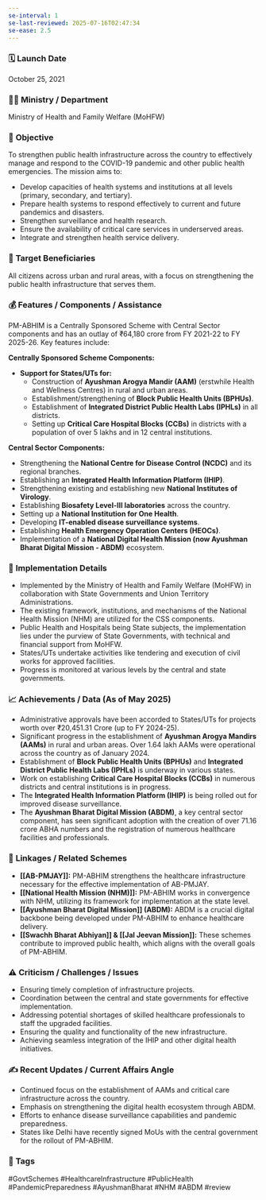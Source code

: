 ```yaml
---
se-interval: 1
se-last-reviewed: 2025-07-16T02:47:34
se-ease: 2.5
---
```



### 🗓️ **Launch Date**
October 25, 2021

### 🧑‍🏫 **Ministry / Department**
Ministry of Health and Family Welfare (MoHFW)

### 🎯 **Objective**
To strengthen public health infrastructure across the country to effectively manage and respond to the COVID-19 pandemic and other public health emergencies. The mission aims to:
- Develop capacities of health systems and institutions at all levels (primary, secondary, and tertiary).
- Prepare health systems to respond effectively to current and future pandemics and disasters.
- Strengthen surveillance and health research.
- Ensure the availability of critical care services in underserved areas.
- Integrate and strengthen health service delivery.

### 👥 **Target Beneficiaries**
All citizens across urban and rural areas, with a focus on strengthening the public health infrastructure that serves them.

### 💰 **Features / Components / Assistance**
PM-ABHIM is a Centrally Sponsored Scheme with Central Sector components and has an outlay of ₹64,180 crore from FY 2021-22 to FY 2025-26. Key features include:

**Centrally Sponsored Scheme Components:**
- **Support for States/UTs for:**
    - Construction of **Ayushman Arogya Mandir (AAM)** (erstwhile Health and Wellness Centres) in rural and urban areas.
    - Establishment/strengthening of **Block Public Health Units (BPHUs)**.
    - Establishment of **Integrated District Public Health Labs (IPHLs)** in all districts.
    - Setting up **Critical Care Hospital Blocks (CCBs)** in districts with a population of over 5 lakhs and in 12 central institutions.

**Central Sector Components:**
- Strengthening the **National Centre for Disease Control (NCDC)** and its regional branches.
- Establishing an **Integrated Health Information Platform (IHIP)**.
- Strengthening existing and establishing new **National Institutes of Virology**.
- Establishing **Biosafety Level-III laboratories** across the country.
- Setting up a **National Institution for One Health**.
- Developing **IT-enabled disease surveillance systems**.
- Establishing **Health Emergency Operation Centers (HEOCs)**.
- Implementation of a **National Digital Health Mission (now Ayushman Bharat Digital Mission - ABDM)** ecosystem.

### 📍 **Implementation Details**
- Implemented by the Ministry of Health and Family Welfare (MoHFW) in collaboration with State Governments and Union Territory Administrations.
- The existing framework, institutions, and mechanisms of the National Health Mission (NHM) are utilized for the CSS components.
- Public Health and Hospitals being State subjects, the implementation lies under the purview of State Governments, with technical and financial support from MoHFW.
- States/UTs undertake activities like tendering and execution of civil works for approved facilities.
- Progress is monitored at various levels by the central and state governments.

### 📈 **Achievements / Data** (As of May 2025)
- Administrative approvals have been accorded to States/UTs for projects worth over ₹20,451.31 Crore (up to FY 2024-25).
- Significant progress in the establishment of **Ayushman Arogya Mandirs (AAMs)** in rural and urban areas. Over 1.64 lakh AAMs were operational across the country as of January 2024.
- Establishment of **Block Public Health Units (BPHUs)** and **Integrated District Public Health Labs (IPHLs)** is underway in various states.
- Work on establishing **Critical Care Hospital Blocks (CCBs)** in numerous districts and central institutions is in progress.
- The **Integrated Health Information Platform (IHIP)** is being rolled out for improved disease surveillance.
- The **Ayushman Bharat Digital Mission (ABDM)**, a key central sector component, has seen significant adoption with the creation of over 71.16 crore ABHA numbers and the registration of numerous healthcare facilities and professionals.

### 🧩 **Linkages / Related Schemes**
- **[[AB-PMJAY]]:** PM-ABHIM strengthens the healthcare infrastructure necessary for the effective implementation of AB-PMJAY.
- **[[National Health Mission (NHM)]]:** PM-ABHIM works in convergence with NHM, utilizing its framework for implementation at the state level.
- **[[Ayushman Bharat Digital Mission]] (ABDM):** ABDM is a crucial digital backbone being developed under PM-ABHIM to enhance healthcare delivery.
- **[[Swachh Bharat Abhiyan]] & [[Jal Jeevan Mission]]:** These schemes contribute to improved public health, which aligns with the overall goals of PM-ABHIM.

### ⚠️ **Criticism / Challenges / Issues**
- Ensuring timely completion of infrastructure projects.
- Coordination between the central and state governments for effective implementation.
- Addressing potential shortages of skilled healthcare professionals to staff the upgraded facilities.
- Ensuring the quality and functionality of the new infrastructure.
- Achieving seamless integration of the IHIP and other digital health initiatives.

### ✍️ **Recent Updates / Current Affairs Angle**
- Continued focus on the establishment of AAMs and critical care infrastructure across the country.
- Emphasis on strengthening the digital health ecosystem through ABDM.
- Efforts to enhance disease surveillance capabilities and pandemic preparedness.
- States like Delhi have recently signed MoUs with the central government for the rollout of PM-ABHIM.

### 🔗 **Tags**
#GovtSchemes #HealthcareInfrastructure #PublicHealth #PandemicPreparedness #AyushmanBharat #NHM #ABDM
#review